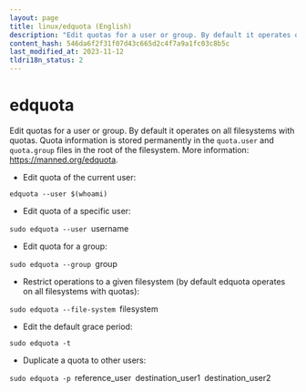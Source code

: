 ```yaml
---
layout: page
title: linux/edquota (English)
description: "Edit quotas for a user or group. By default it operates on all filesystems with quotas."
content_hash: 546da6f2f31f07d43c665d2c4f7a9a1fc03c8b5c
last_modified_at: 2023-11-12
tldri18n_status: 2
---
```

# edquota

Edit quotas for a user or group. By default it operates on all filesystems with quotas.
Quota information is stored permanently in the `quota.user` and `quota.group` files in the root of the filesystem.
More information: <https://manned.org/edquota>.

- Edit quota of the current user:

`edquota --user $(whoami)`

- Edit quota of a specific user:

`sudo edquota --user `<span class="tldr-var badge badge-pill bg-dark-lm bg-white-dm text-white-lm text-dark-dm font-weight-bold">username</span>

- Edit quota for a group:

`sudo edquota --group `<span class="tldr-var badge badge-pill bg-dark-lm bg-white-dm text-white-lm text-dark-dm font-weight-bold">group</span>

- Restrict operations to a given filesystem (by default edquota operates on all filesystems with quotas):

`sudo edquota --file-system `<span class="tldr-var badge badge-pill bg-dark-lm bg-white-dm text-white-lm text-dark-dm font-weight-bold">filesystem</span>

- Edit the default grace period:

`sudo edquota -t`

- Duplicate a quota to other users:

`sudo edquota -p `<span class="tldr-var badge badge-pill bg-dark-lm bg-white-dm text-white-lm text-dark-dm font-weight-bold">reference_user</span>` `<span class="tldr-var badge badge-pill bg-dark-lm bg-white-dm text-white-lm text-dark-dm font-weight-bold">destination_user1</span>` `<span class="tldr-var badge badge-pill bg-dark-lm bg-white-dm text-white-lm text-dark-dm font-weight-bold">destination_user2</span>
